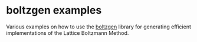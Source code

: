 # boltzgen examples

Various examples on how to use the [boltzgen](https://github.com/KnairdA/boltzgen) library for generating efficient implementations of the Lattice Boltzmann Method.
